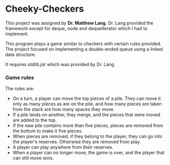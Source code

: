 # Cheeky-Checkers

This project was assigned by __Dr. Matthew Lang__. 
Dr. Lang provided the framework except for deque, node and dequeIterator which I had to implement.

This program plays a game similar to checkers with certain rules provided. The project focused on implementing a double-ended queue using a linked data structure.  

It requires _stdlib.jar_ which was provided by Dr. Lang. 

### Game rules

The rules are:

* On a turn, a player can move the top pieces of a pile. They can move it only as many pieces as are on the pile, and how many pieces are taken from the stack are how many spaces they move.
* If a pile lands on another, they merge, and the pieces that were moved are added to the top.
* If the new pile contains more than five pieces, pieces are removed from the bottom to make it five pieces.
* When pieces are removed, if they belong to the player, they can go into the player's reserves. Otherwise they are removed from play.
* A player can play anywhere from their reserves.
* When a player can no longer move, the game is over, and the player that can still move wins.
